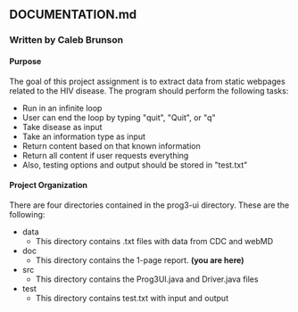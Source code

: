 ## DOCUMENTATION.md
### Written by Caleb Brunson

#### Purpose
The goal of this project assignment is to extract data from static webpages related to the HIV disease. The program should perform the following tasks:
* Run in an infinite loop
* User can end the loop by typing "quit", "Quit", or "q"
* Take disease as input
* Take an information type as input
* Return content based on that known information
* Return all content if user requests everything
* Also, testing options and output should be stored in "test.txt" 

#### Project Organization
There are four directories contained in the prog3-ui directory. These are the following:
* data
    * This directory contains .txt files with data from CDC and webMD
* doc
    * This directory contains the 1-page report. **(you are here)**
* src
    * This directory contains the Prog3UI.java and Driver.java files
* test
    * This directory contains test.txt with input and output

